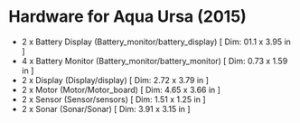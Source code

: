 # Hardware for Aqua Ursa (2015)

* 2 x Battery Display (Battery_monitor/battery_display) [ Dim: 01.1 x 3.95 in ]
* 4 x Battery Monitor (Battery_monitor/battery_monitor) [ Dim: 0.73 x 1.59 in ]
* 2 x Display (Display/display) [ Dim: 2.72 x 3.79 in ]
* 2 x Motor (Motor/Motor_board) [ Dim: 4.65 x 3.66 in ]
* 2 x Sensor (Sensor/sensors) [ Dim: 1.51 x 1.25 in ]
* 2 x Sonar (Sonar/Sonar) [ Dim: 3.91 x 3.15 in ]
